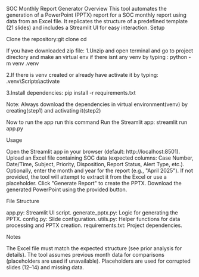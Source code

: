 SOC Monthly Report Generator
Overview
This tool automates the generation of a PowerPoint (PPTX) report for a SOC monthly report using data from an Excel file. It replicates the structure of a predefined template (21 slides) and includes a Streamlit UI for easy interaction.
Setup

Clone the repository:git clone <repository-url>
cd <repository-directory>

If you have downloaded zip file:
1.Unzip and open terminal and go to project directory and make an virtual env if there isnt any venv by typing : python -m venv .venv

2.If there is venv created or already have activate it by typing: .venv\Scripts\activate

3.Install dependencies: pip install -r requirements.txt

Note: Always download the dependencies in virtual environment(venv) by creating(step1) and activating it(step2)

Now to run the app run this command
Run the Streamlit app: streamlit run app.py



Usage

Open the Streamlit app in your browser (default: http://localhost:8501).
Upload an Excel file containing SOC data (expected columns: Case Number, Date/Time, Subject, Priority, Disposition, Report Status, Alert Type, etc.).
Optionally, enter the month and year for the report (e.g., "April 2025"). If not provided, the tool will attempt to extract it from the Excel or use a placeholder.
Click "Generate Report" to create the PPTX.
Download the generated PowerPoint using the provided button.

File Structure

app.py: Streamlit UI script.
generate_pptx.py: Logic for generating the PPTX.
config.py: Slide configuration.
utils.py: Helper functions for data processing and PPTX creation.
requirements.txt: Project dependencies.

Notes

The Excel file must match the expected structure (see prior analysis for details).
The tool assumes previous month data for comparisons (placeholders are used if unavailable).
Placeholders are used for corrupted slides (12–14) and missing data.

